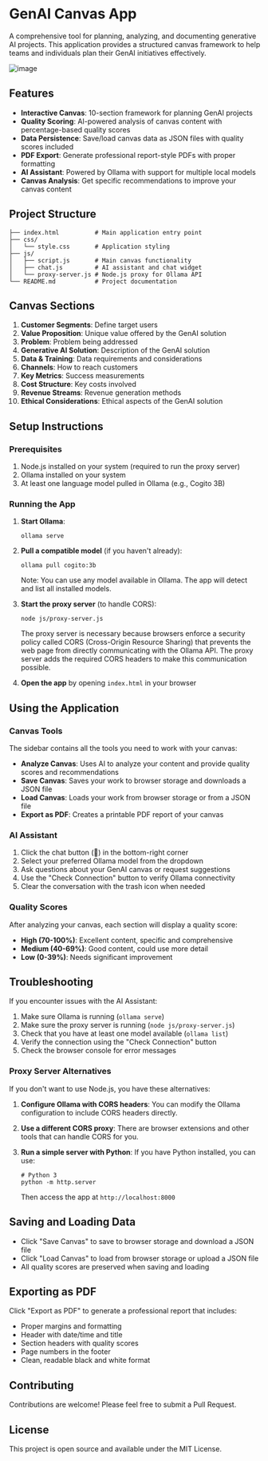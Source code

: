 # GenAI Canvas App

A comprehensive tool for planning, analyzing, and documenting generative AI projects. This application provides a structured canvas framework to help teams and individuals plan their GenAI initiatives effectively.


![image](https://github.com/user-attachments/assets/c99e80c8-b142-4d04-85e3-9c11955c9496)


## Features

- **Interactive Canvas**: 10-section framework for planning GenAI projects
- **Quality Scoring**: AI-powered analysis of canvas content with percentage-based quality scores
- **Data Persistence**: Save/load canvas data as JSON files with quality scores included
- **PDF Export**: Generate professional report-style PDFs with proper formatting
- **AI Assistant**: Powered by Ollama with support for multiple local models
- **Canvas Analysis**: Get specific recommendations to improve your canvas content

## Project Structure

```
├── index.html          # Main application entry point
├── css/
│   └── style.css       # Application styling
├── js/
│   ├── script.js       # Main canvas functionality
│   ├── chat.js         # AI assistant and chat widget
│   └── proxy-server.js # Node.js proxy for Ollama API
└── README.md           # Project documentation
```

## Canvas Sections

1. **Customer Segments**: Define target users
2. **Value Proposition**: Unique value offered by the GenAI solution
3. **Problem**: Problem being addressed
4. **Generative AI Solution**: Description of the GenAI solution
5. **Data & Training**: Data requirements and considerations
6. **Channels**: How to reach customers
7. **Key Metrics**: Success measurements
8. **Cost Structure**: Key costs involved
9. **Revenue Streams**: Revenue generation methods
10. **Ethical Considerations**: Ethical aspects of the GenAI solution

## Setup Instructions

### Prerequisites

1. Node.js installed on your system (required to run the proxy server)
2. Ollama installed on your system
3. At least one language model pulled in Ollama (e.g., Cogito 3B)

### Running the App

1. **Start Ollama**:
   ```
   ollama serve
   ```

2. **Pull a compatible model** (if you haven't already):
   ```
   ollama pull cogito:3b
   ```
   Note: You can use any model available in Ollama. The app will detect and list all installed models.

3. **Start the proxy server** (to handle CORS):
   ```
   node js/proxy-server.js
   ```

   The proxy server is necessary because browsers enforce a security policy called CORS (Cross-Origin Resource Sharing) that prevents the web page from directly communicating with the Ollama API. The proxy server adds the required CORS headers to make this communication possible.

4. **Open the app** by opening `index.html` in your browser

## Using the Application

### Canvas Tools

The sidebar contains all the tools you need to work with your canvas:

- **Analyze Canvas**: Uses AI to analyze your content and provide quality scores and recommendations
- **Save Canvas**: Saves your work to browser storage and downloads a JSON file
- **Load Canvas**: Loads your work from browser storage or from a JSON file
- **Export as PDF**: Creates a printable PDF report of your canvas

### AI Assistant

1. Click the chat button (💬) in the bottom-right corner
2. Select your preferred Ollama model from the dropdown
3. Ask questions about your GenAI canvas or request suggestions
4. Use the "Check Connection" button to verify Ollama connectivity
5. Clear the conversation with the trash icon when needed

### Quality Scores

After analyzing your canvas, each section will display a quality score:

- **High (70-100%)**: Excellent content, specific and comprehensive
- **Medium (40-69%)**: Good content, could use more detail
- **Low (0-39%)**: Needs significant improvement

## Troubleshooting

If you encounter issues with the AI Assistant:

1. Make sure Ollama is running (`ollama serve`)
2. Make sure the proxy server is running (`node js/proxy-server.js`)
3. Check that you have at least one model available (`ollama list`)
4. Verify the connection using the "Check Connection" button
5. Check the browser console for error messages

### Proxy Server Alternatives

If you don't want to use Node.js, you have these alternatives:

1. **Configure Ollama with CORS headers**: You can modify the Ollama configuration to include CORS headers directly.

2. **Use a different CORS proxy**: There are browser extensions and other tools that can handle CORS for you.

3. **Run a simple server with Python**: If you have Python installed, you can use:
   ```
   # Python 3
   python -m http.server
   ```
   Then access the app at `http://localhost:8000`

## Saving and Loading Data

- Click "Save Canvas" to save to browser storage and download a JSON file
- Click "Load Canvas" to load from browser storage or upload a JSON file
- All quality scores are preserved when saving and loading

## Exporting as PDF

Click "Export as PDF" to generate a professional report that includes:

- Proper margins and formatting
- Header with date/time and title
- Section headers with quality scores
- Page numbers in the footer
- Clean, readable black and white format

## Contributing

Contributions are welcome! Please feel free to submit a Pull Request.

## License

This project is open source and available under the MIT License.
